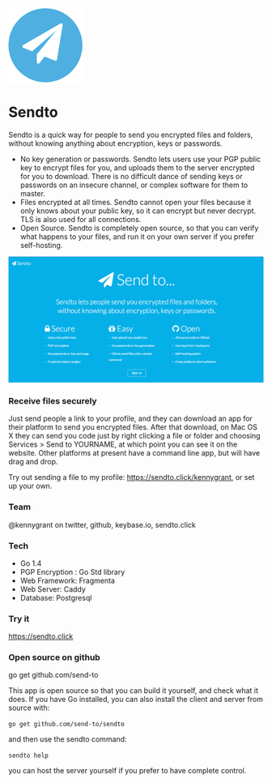 <img src="https://raw.githubusercontent.com/gophergala2016/sendto/master/images/logo.png">

# Sendto

Sendto is a quick way for people to send you encrypted files and folders, without knowing anything about encryption, keys or passwords. 

* No key generation or passwords. Sendto lets users use your PGP public key to encrypt files for you, and uploads them to the server encrypted for you to download. There is no difficult dance of sending keys or passwords on an insecure channel, or complex software for them to master. 
* Files encrypted at all times. Sendto cannot open your files because it only knows about your public key, so it can encrypt but never decrypt. TLS is also used for all connections. 
* Open Source. Sendto is completely open source, so that you can verify what happens to your files, and run it on your own server if you prefer self-hosting. 

![Sendto](https://raw.githubusercontent.com/gophergala2016/sendto/master/images/sendto.png?s=600)


### Receive files securely

Just send people a link to your profile, and they can download an app for their platform to send you encrypted files. After that download, on Mac OS X they can send you code just by right clicking a file or folder and choosing Services > Send to YOURNAME, at which point you can see it on the website. Other platforms at present have a command line app, but will have drag and drop. 

Try out sending a file to my profile: https://sendto.click/kennygrant, or set up your own.

### Team
@kennygrant on twitter, github, keybase.io, sendto.click

### Tech
* Go 1.4
* PGP Encryption : Go Std library
* Web Framework: Fragmenta
* Web Server: Caddy
* Database: Postgresql

### Try it
https://sendto.click


### Open source on github
go get github.com/send-to

This app is open source so that you can build it yourself, and check what it does. If you have Go installed, you can also install the client and server from source with:

`go get github.com/send-to/sendto`

and then use the sendto command:

`sendto help` 

you can host the server yourself if you prefer to have complete control. 
